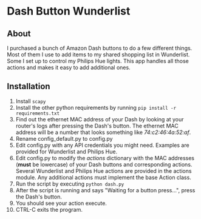 # Dash Button Wunderlist
## About
I purchased a bunch of Amazon Dash buttons to do a few different things. Most of them I use to add items to my shared shopping list in Wunderlist. Some I set up to control my Philips Hue lights. This app handles all those actions and makes it easy to add additional ones.
## Installation
1. Install `scapy`
2. Install the other python requirements by running `pip install -r requirements.txt`
3. Find out the ethernet MAC address of your Dash by looking at your router's logs after pressing the Dash's button.  The ethernet MAC address will be a number that looks something like _74:c2:46:4a:52:af_.
4. Rename config_default.py to config.py
5. Edit config.py with any API credentials you might need. Examples are provided for Wunderlist and Philips Hue.
6. Edit config.py to modify the _actions_ dictionary with the MAC addresses (**must** be lowercase) of your Dash buttons and corresponding actions. Several Wunderlist and Philips Hue actions are provided in the actions module. Any additional actions must implement the base Action class.
7. Run the script by executing `python dash.py`
8. After the script is running and says "Waiting for a button press...", press the Dash's button.
9. You should see your action execute.
10. CTRL-C exits the program.
